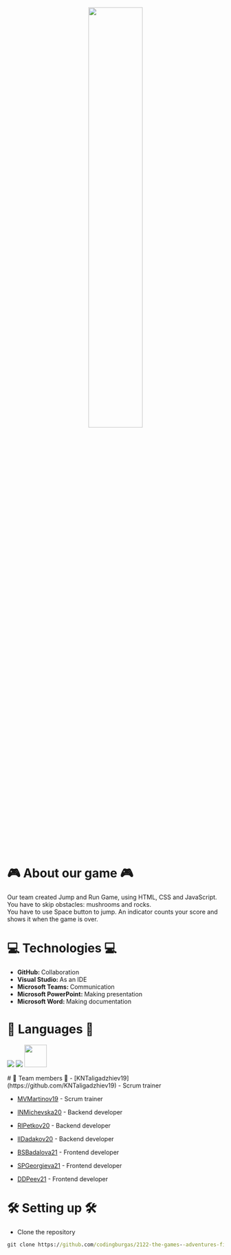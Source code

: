 <h1 align = "center"> 
<img src="https://cdn.discordapp.com/attachments/988516348919431252/990700593561624687/logo.png" width=50% height=50%>
</h1>

# 🎮 About our game 🎮
Our team created Jump and Run Game, using HTML, CSS and JavaScript. You have to skip obstacles: mushrooms and rocks. <br> 
You have to use Space button to jump. An indicator counts your score and shows it when the game is over.

# 💻 Technologies 💻	
- <b> GitHub: </b>  Collaboration
- <b> Visual Studio: </b>  As an IDE
- <b> Microsoft Teams: </b>  Communication
- <b> Microsoft PowerPoint: </b>  Making presentation
- <b> Microsoft Word: </b>  Making documentation

# 🚀 Languages 🚀
<p align="left"> 
    <img src="https://img.icons8.com/color/48/000000/html-5.png"/> 
    <img src="https://img.icons8.com/color/48/000000/css3.png"/> 
    <img src="https://cdn.iconscout.com/icon/free/png-256/javascript-2038874-1720087.png" width=52px height=52px>
</p>
# 👥 Team members 👥    
- [KNTaligadzhiev19](https://github.com/KNTaligadzhiev19) - Scrum trainer    
   
 
- [MVMartinov19](https://github.com/MVMartinov19) - Scrum trainer   


- [INMichevska20](https://github.com/INMichevska20) - Backend developer    
    

- [RIPetkov20](https://github.com/RIPetkov20) - Backend developer    
    
 
- [IIDadakov20](https://github.com/IIDadakov20) - Backend developer    
    
 
- [BSBadalova21](https://github.com/BSBadalova21) - Frontend developer    
      
 
- [SPGeorgieva21](https://github.com/SPGeorgieva21) - Frontend developer    
      
 
- [DDPeev21](https://github.com/DDPeev21) - Frontend developer     
    
# 🛠 Setting up 🛠
- Clone the repository
 ```cmd
 git clone https://github.com/codingburgas/2122-the-games--adventures-final-project-mvmartinov19.git
 ```
